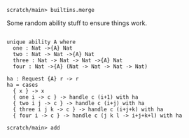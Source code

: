 
```ucm:hide
scratch/main> builtins.merge
```

Some random ability stuff to ensure things work.

```unison

unique ability A where
  one : Nat ->{A} Nat
  two : Nat -> Nat ->{A} Nat
  three : Nat -> Nat -> Nat ->{A} Nat
  four : Nat ->{A} (Nat -> Nat -> Nat -> Nat)

ha : Request {A} r -> r
ha = cases
  { x } -> x
  { one i -> c } -> handle c (i+1) with ha
  { two i j -> c } -> handle c (i+j) with ha
  { three i j k -> c } -> handle c (i+j+k) with ha
  { four i -> c } -> handle c (j k l -> i+j+k+l) with ha
```

```ucm
scratch/main> add
```
